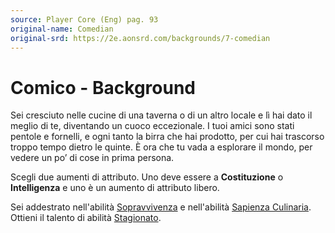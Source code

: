```yaml
---
source: Player Core (Eng) pag. 93
original-name: Comedian
original-srd: https://2e.aonsrd.com/backgrounds/7-comedian
---
```


# Comico - Background

Sei cresciuto nelle cucine di una taverna o di un altro locale e lì hai dato il
meglio di te, diventando un cuoco eccezionale. I tuoi amici sono stati pentole e
fornelli, e ogni tanto la birra che hai prodotto, per cui hai trascorso troppo
tempo dietro le quinte. È ora che tu vada a esplorare il mondo, per vedere un
po’ di cose in prima persona.

Scegli due aumenti di attributo. Uno deve essere a **Costituzione** o
**Intelligenza** e uno è un aumento di attributo libero.

Sei addestrato nell'abilità [Sopravvivenza](/abilita/sopravvivenza) e
nell'abilità [Sapienza Culinaria](/abilita/sapienza). Ottieni il talento di
abilità [Stagionato](/talenti/stagionato).
